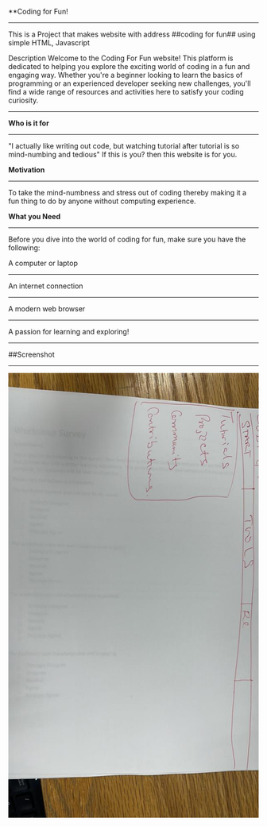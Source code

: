**Coding for Fun!
***

This is a Project that makes website with address ##coding for fun## using simple HTML, Javascript 

Description
Welcome to the Coding For Fun website! This platform is dedicated to helping you explore the exciting world of coding in a fun and engaging way. Whether you're a beginner looking to learn the basics of programming or an experienced developer seeking new challenges, you'll find a wide range of resources and activities here to satisfy your coding curiosity.


***
**Who is it for**
***


"I actually like writing out code, but watching tutorial after tutorial is so mind-numbing and tedious" If this is you? then this website is for you.

**Motivation**
***


To take the mind-numbness and stress out of coding thereby making it a fun thing to do by anyone without computing experience.

**What you Need**
***


Before you dive into the world of coding for fun, make sure you have the following:

A computer or laptop
***
An internet connection
***
A modern web browser
***
A passion for learning and exploring!
***

##Screenshot
***
![screenshotimg](/codeforfunsketch.jpeg)


